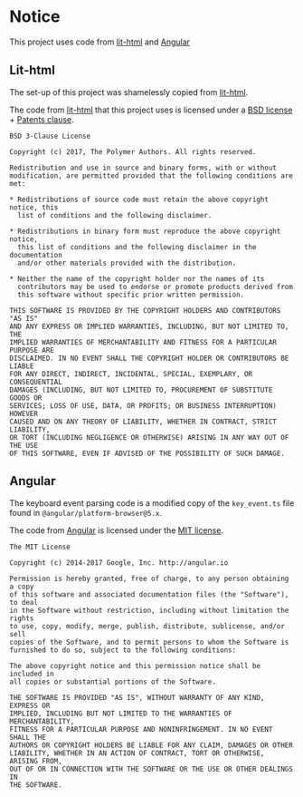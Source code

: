# Notice

This project uses code from [lit-html][lit-html] and [Angular][angular]

## Lit-html

The set-up of this project was shamelessly copied from [lit-html][lit-html].

The code from [lit-html][lit-html] that this project uses is licensed under a
[BSD license](https://github.com/PolymerLabs/lit-html/blob/master/LICENSE) +
[Patents clause](http://polymer.github.io/PATENTS.txt).

```
BSD 3-Clause License

Copyright (c) 2017, The Polymer Authors. All rights reserved.

Redistribution and use in source and binary forms, with or without
modification, are permitted provided that the following conditions are met:

* Redistributions of source code must retain the above copyright notice, this
  list of conditions and the following disclaimer.

* Redistributions in binary form must reproduce the above copyright notice,
  this list of conditions and the following disclaimer in the documentation
  and/or other materials provided with the distribution.

* Neither the name of the copyright holder nor the names of its
  contributors may be used to endorse or promote products derived from
  this software without specific prior written permission.

THIS SOFTWARE IS PROVIDED BY THE COPYRIGHT HOLDERS AND CONTRIBUTORS "AS IS"
AND ANY EXPRESS OR IMPLIED WARRANTIES, INCLUDING, BUT NOT LIMITED TO, THE
IMPLIED WARRANTIES OF MERCHANTABILITY AND FITNESS FOR A PARTICULAR PURPOSE ARE
DISCLAIMED. IN NO EVENT SHALL THE COPYRIGHT HOLDER OR CONTRIBUTORS BE LIABLE
FOR ANY DIRECT, INDIRECT, INCIDENTAL, SPECIAL, EXEMPLARY, OR CONSEQUENTIAL
DAMAGES (INCLUDING, BUT NOT LIMITED TO, PROCUREMENT OF SUBSTITUTE GOODS OR
SERVICES; LOSS OF USE, DATA, OR PROFITS; OR BUSINESS INTERRUPTION) HOWEVER
CAUSED AND ON ANY THEORY OF LIABILITY, WHETHER IN CONTRACT, STRICT LIABILITY,
OR TORT (INCLUDING NEGLIGENCE OR OTHERWISE) ARISING IN ANY WAY OUT OF THE USE
OF THIS SOFTWARE, EVEN IF ADVISED OF THE POSSIBILITY OF SUCH DAMAGE.
```

## Angular

The keyboard event parsing code is a modified copy of the `key_event.ts` file found in `@angular/platform-browser@5.x`.

The code from [Angular][angular] is licensed under the [MIT license](https://angular.io/license).

```
The MIT License

Copyright (c) 2014-2017 Google, Inc. http://angular.io

Permission is hereby granted, free of charge, to any person obtaining a copy
of this software and associated documentation files (the "Software"), to deal
in the Software without restriction, including without limitation the rights
to use, copy, modify, merge, publish, distribute, sublicense, and/or sell
copies of the Software, and to permit persons to whom the Software is
furnished to do so, subject to the following conditions:

The above copyright notice and this permission notice shall be included in
all copies or substantial portions of the Software.

THE SOFTWARE IS PROVIDED "AS IS", WITHOUT WARRANTY OF ANY KIND, EXPRESS OR
IMPLIED, INCLUDING BUT NOT LIMITED TO THE WARRANTIES OF MERCHANTABILITY,
FITNESS FOR A PARTICULAR PURPOSE AND NONINFRINGEMENT. IN NO EVENT SHALL THE
AUTHORS OR COPYRIGHT HOLDERS BE LIABLE FOR ANY CLAIM, DAMAGES OR OTHER
LIABILITY, WHETHER IN AN ACTION OF CONTRACT, TORT OR OTHERWISE, ARISING FROM,
OUT OF OR IN CONNECTION WITH THE SOFTWARE OR THE USE OR OTHER DEALINGS IN
THE SOFTWARE.
```

[lit-html]: https://github.com/PolymerLabs/lit-html
[angular]: https://github.com/angular/angular